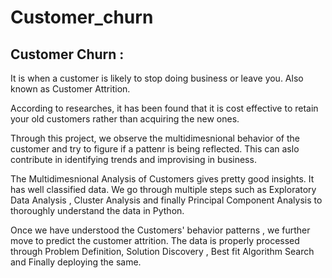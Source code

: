 # Customer_churn

## Customer Churn : 
It is when a customer is likely to stop doing business or leave you. 
Also known as Customer Attrition.

According to researches, it has been found that it is cost effective to retain your old customers rather than acquiring the new ones. 

Through this project, we observe the multidimesnional behavior of the customer and try to figure if a pattenr is being reflected. This can aslo contribute in identifying trends and improvising in business. 

The Multidimesnional Analysis of Customers gives pretty good insights. It has well classified data. We go through multiple steps such as Exploratory Data Analysis , Cluster Analysis and finally Principal Component Analysis to thoroughly understand the data in Python. 


Once we have understood the Customers' behavior patterns , we further move to predict the customer attrition. The data is properly processed through Problem Definition, Solution Discovery , Best fit Algorithm Search and Finally deploying the same. 
